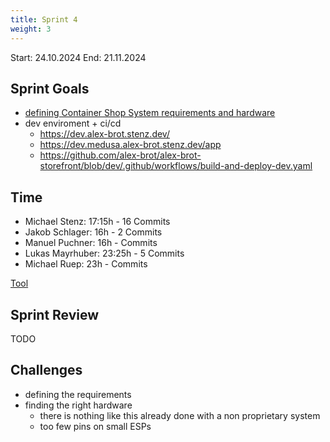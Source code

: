 ```yaml
---
title: Sprint 4
weight: 3
---
```


<title>{{.Title}}</title>

Start: 24.10.2024
End: 21.11.2024

## Sprint Goals
- [defining Container Shop System requirements and hardware](/docs/docs/usp/container_shop_system)
- dev enviroment + ci/cd
    - https://dev.alex-brot.stenz.dev/
    - https://dev.medusa.alex-brot.stenz.dev/app
    - https://github.com/alex-brot/alex-brot-storefront/blob/dev/.github/workflows/build-and-deploy-dev.yaml

## Time
- Michael Stenz: 17:15h -  16 Commits
- Jakob Schlager: 16h -  2 Commits
- Manuel Puchner: 16h -  Commits
- Lukas Mayrhuber: 23:25h -  5 Commits
- Michael Ruep: 23h -  Commits
  
[Tool](https://timetracking.websters.at)

## Sprint Review
TODO


## Challenges
- defining the requirements
- finding the right hardware
    - there is nothing like this already done with a non proprietary system
    - too few pins on small ESPs
